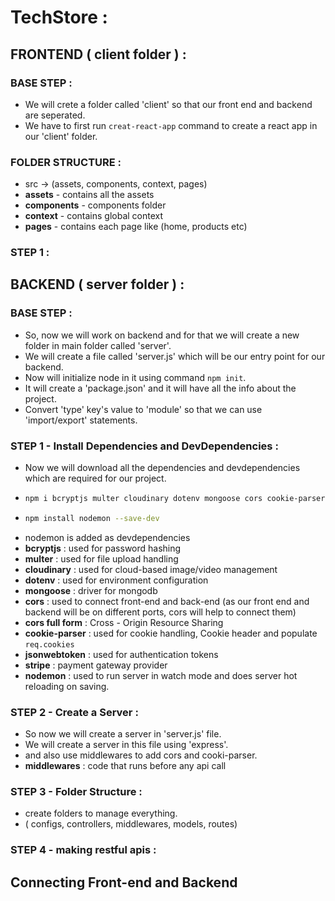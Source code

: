 # TechStore :

## FRONTEND ( client folder ) :

### BASE STEP :

- We will crete a folder called 'client' so that our front end and backend are seperated.
- We have to first run `creat-react-app` command to create a react app in our 'client' folder.

### FOLDER STRUCTURE :

- src -> (assets, components, context, pages)
- **assets** - contains all the assets
- **components** - components folder
- **context** - contains global context
- **pages** - contains each page like (home, products etc)

### STEP 1 :

## BACKEND ( server folder ) :

### BASE STEP :

- So, now we will work on backend and for that we will create a new folder in main folder called 'server'.
- We will create a file called 'server.js' which will be our entry point for our backend.
- Now will initialize node in it using command `npm init`.
- It will create a 'package.json' and it will have all the info about the project.
- Convert 'type' key's value to 'module' so that we can use 'import/export' statements.

### STEP 1 - Install Dependencies and DevDependencies :

- Now we will download all the dependencies and devdependencies which are required for our project.
- ```bash
  npm i bcryptjs multer cloudinary dotenv mongoose cors cookie-parser jsonwebtoken stripe
  ```
- ```bash
  npm install nodemon --save-dev
  ```
- nodemon is added as devdependencies
- **bcryptjs** : used for password hashing
- **multer** : used for file upload handling
- **cloudinary** : used for cloud-based image/video management
- **dotenv** : used for environment configuration
- **mongoose** : driver for mongodb
- **cors** : used to connect front-end and back-end (as our front end and backend will be on different ports, cors will help to connect them)
- **cors full form** : Cross - Origin Resource Sharing
- **cookie-parser** : used for cookie handling, Cookie header and populate `req.cookies`
- **jsonwebtoken** : used for authentication tokens
- **stripe** : payment gateway provider
- **nodemon** : used to run server in watch mode and does server hot reloading on saving.

### STEP 2 - Create a Server :

- So now we will create a server in 'server.js' file.
- We will create a server in this file using 'express'.
- and also use middlewares to add cors and cooki-parser.
- **middlewares** : code that runs before any api call

### STEP 3 - Folder Structure :

- create folders to manage everything.
- ( configs, controllers, middlewares, models, routes)

### STEP 4 - making restful apis :

## Connecting Front-end and Backend
